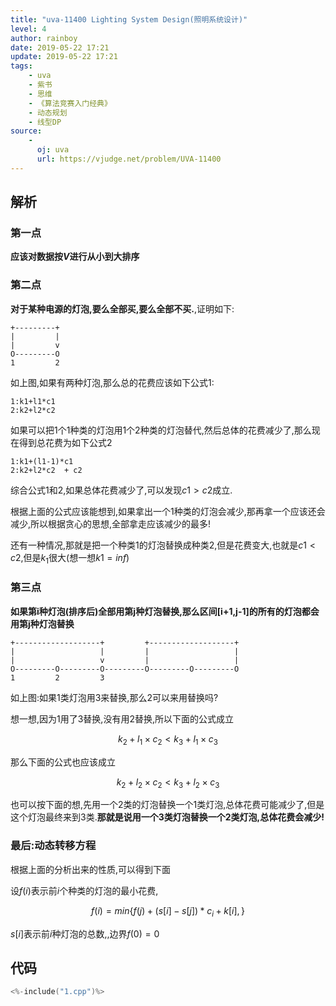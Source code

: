 ```yaml
---
title: "uva-11400 Lighting System Design(照明系统设计)"
level: 4
author: rainboy
date: 2019-05-22 17:21
update: 2019-05-22 17:21
tags:
    - uva
    - 紫书
    - 思维
    - 《算法竞赛入门经典》
    - 动态规划
    - 线型DP
source:
    - 
      oj: uva
      url: https://vjudge.net/problem/UVA-11400
---
```


## 解析

### 第一点

**应该对数据按$V$进行从小到大排序**

### 第二点

**对于某种电源的灯泡,要么全部买,要么全部不买.**,证明如下:

```plaintext
+---------+
|         |
|         v
O---------O
1         2
```

如上图,如果有两种灯泡,那么总的花费应该如下公式$1$:
```plaintext
1:k1+l1*c1
2:k2+l2*c2
```

如果可以把$1$个$1$种类的灯泡用$1$个$2$种类的灯泡替代,然后总体的花费减少了,那么现在得到总花费为如下公式$2$

```plaintext
1:k1+(l1-1)*c1
2:k2+l2*c2  + c2
```

综合公式$1$和$2$,如果总体花费减少了,可以发现$c1 > c2$成立.

根据上面的公式应该能想到,如果拿出一个1种类的灯泡会减少,那再拿一个应该还会减少,所以根据贪心的思想,全部拿走应该减少的最多!

还有一种情况,那就是把一个种类1的灯泡替换成种类2,但是花费变大,也就是$c1 < c2$,但是$k_1$很大(想一想$k1=inf$)

### 第三点

**如果第i种灯泡(排序后)全部用第j种灯泡替换,那么区间[i+1,j-1]的所有的灯泡都会用第j种灯泡替换**

```plaintext
+-------------------+         +-------------------+
|                   |         |                   |
|                   v         |                   |
O---------O---------O---------O---------O---------O
1         2         3
```

如上图:如果1类灯泡用3来替换,那么2可以来用替换吗?

想一想,因为1用了3替换,没有用2替换,所以下面的公式成立

$$
k_2+l_1 \times c_2 < k_3+l_1 \times c_3
$$

那么下面的公式也应该成立

$$
k_2+l_2 \times c_2 < k_3+l_2 \times c_3
$$

也可以按下面的想,先用一个2类的灯泡替换一个1类灯泡,总体花费可能减少了,但是这个灯泡最终来到3类.**那就是说用一个3类灯泡替换一个2类灯泡,总体花费会减少!**

### 最后:动态转移方程
根据上面的分析出来的性质,可以得到下面

设$f(i)$表示前$i$个种类的灯泡的最小花费,

$$
f(i) = min\{ f(j) + (s[i]-s[j])*c_i+k[i],\}
$$

$s[i]$表示前$i$种灯泡的总数,,边界$f(0) = 0$



## 代码

```c
<%-include("1.cpp")%>
```

